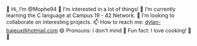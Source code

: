 👋 Hi, I’m @Mophe94
👀 I’m interested in a lot of things!
🌱 I’m currently learning the C language at Campus 19 - 42 Network.
💞️ I’m looking to collaborate on interesting projects.
📫 How to reach me: dylan-bajeux@hotmail.com
😄 Pronouns: I don't mind
🍳 Fun fact: I love cooking! 🍔🥗
<!---
Mophe94/Mophe94 is a ✨ special ✨ repository because its `README.md` (this file) appears on your GitHub profile.
You can click the Preview link to take a look at your changes.
--->
